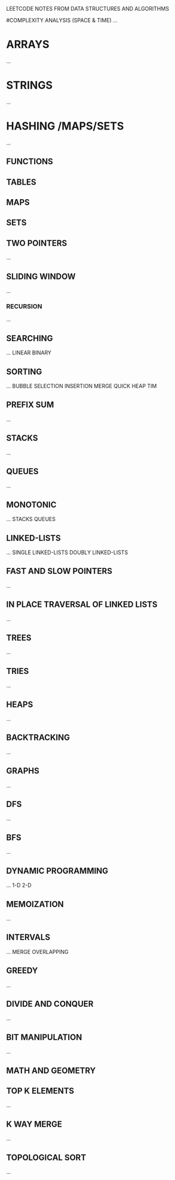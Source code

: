 LEETCODE
NOTES FROM DATA STRUCTURES AND ALGORITHMS

#COMPLEXITY ANALYSIS (SPACE & TIME) 
...

# ARRAYS
...

# STRINGS
...

# HASHING /MAPS/SETS
...
## FUNCTIONS
## TABLES
## MAPS
## SETS

## TWO POINTERS
...

## SLIDING WINDOW
...

### RECURSION
...

## SEARCHING
...
LINEAR
BINARY

## SORTING
...
BUBBLE
SELECTION
INSERTION
MERGE
QUICK
HEAP
TIM


## PREFIX SUM
...


## STACKS
...

## QUEUES
...

## MONOTONIC 
...
STACKS
QUEUES

## LINKED-LISTS
...
SINGLE LINKED-LISTS
DOUBLY LINKED-LISTS

## FAST AND SLOW POINTERS
...

## IN PLACE TRAVERSAL OF LINKED LISTS
...

## TREES
...

## TRIES
...

## HEAPS
...

## BACKTRACKING
...


## GRAPHS
...

## DFS
...

## BFS
...


## DYNAMIC PROGRAMMING
...
1-D
2-D

## MEMOIZATION
...

## INTERVALS
...
MERGE
OVERLAPPING

## GREEDY
...

## DIVIDE AND CONQUER
...


## BIT MANIPULATION
...

## MATH AND GEOMETRY


## TOP K ELEMENTS
...

## K WAY MERGE
...

## TOPOLOGICAL SORT
...

